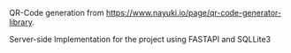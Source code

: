 QR-Code generation from https://www.nayuki.io/page/qr-code-generator-library.

Server-side Implementation for the project using FASTAPI and SQLLite3